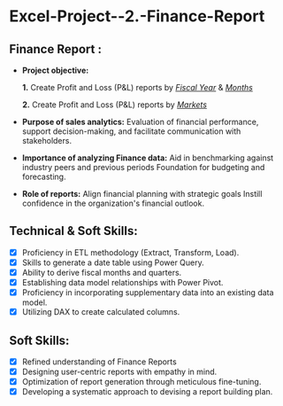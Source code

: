 # Excel-Project--2.-Finance-Report
## Finance Report :

- **Project objective:** 

    **1.** Create Profit and Loss (P&L) reports by _[Fiscal Year](https://github.com/Kdnayi/Excel-Project--2.-Finance-Report/blob/main/P%20%26%20L%20Statement%20by%20Fiscal%20Year.pdf)_ & _[Months](https://github.com/Kdnayi/Excel-Project--2.-Finance-Report/blob/main/P%20%26%20L%20Statement%20by%20Fiscal%20Month.pdf)_ 

   **2.** Create Profit and Loss (P&L) reports by _[Markets]()_

- **Purpose of sales analytics:** Evaluation of financial performance, support decision-making, and facilitate communication with stakeholders.

- **Importance of analyzing Finance data:** Aid in benchmarking against industry peers and previous periods Foundation for budgeting and forecasting.

- **Role of reports:** Align financial planning with strategic goals Instill confidence in the organization's financial outlook.


## Technical & Soft Skills:
- [x]	Proficiency in ETL methodology (Extract, Transform, Load).
- [x]	Skills to generate a date table using Power Query.
- [x]	Ability to derive fiscal months and quarters.
- [x]	Establishing data model relationships with Power Pivot.
- [x]	Proficiency in incorporating supplementary data into an existing data model.
- [x]	Utilizing DAX to create calculated columns.

## Soft Skills:
- [x]	Refined understanding of Finance Reports
- [x]	Designing user-centric reports with empathy in mind.
- [x]	Optimization of report generation through meticulous fine-tuning.
- [x]	Developing a systematic approach to devising a report building plan.
